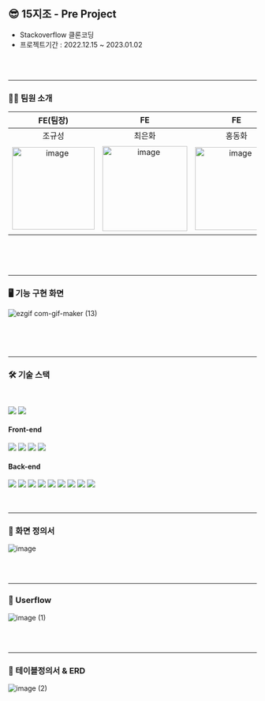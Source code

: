 ## 😎 15지조 - Pre Project 

- Stackoverflow 클론코딩
- 프로젝트기간 : 2022.12.15 ~ 2023.01.02

<br><br>

*****
### 🎅🏻 팀원 소개
|FE(팀장)|FE|FE|BE|BE|BE|
|:---:|:---:|:---:|:---:|:---:|:---:|
|조규성|최은화|홍동화|김정하|정민교|황원용|
|<img width="167" alt="image" src="https://user-images.githubusercontent.com/109756791/210228243-f4ae00b7-dd89-4d52-af1e-a9689f9c7646.png">|<img width="172" alt="image" src="https://user-images.githubusercontent.com/109756791/210228288-fb1f0619-bb21-4aa2-9542-d4b12681852e.png">|<img width="168" alt="image" src="https://user-images.githubusercontent.com/109756791/210228312-be07e603-c8a7-439a-9c31-1f20d125b546.png">|<img width="179" alt="image" src="https://user-images.githubusercontent.com/109756791/210228420-63c4eec8-7dcb-46c3-ac16-bd712f68f69f.png">|<img width="176" alt="image" src="https://user-images.githubusercontent.com/109756791/210228450-048fdd1e-2f52-4423-bc8b-592f91d08199.png">|<img width="175" alt="image" src="https://user-images.githubusercontent.com/109756791/210228476-2c984993-1c6a-46c2-a1a1-528b88ef6a49.png">

<br><br><br>

*****

### 🖥 기능 구현 화면

![ezgif com-gif-maker (13)](https://user-images.githubusercontent.com/109756791/210234585-abc6e203-9498-4e0c-a7e5-1becc76a3df9.gif)


<br><br><br>

*****

### 🛠 기술 스택
<br>

<img src="https://img.shields.io/badge/GitHub-181717?style=for-the-badge&logo=GitHub&logoColor=white"> <img src="https://img.shields.io/badge/AmazonAWS-232F3E?style=for-the-badge&logo=AmazonAWS&logoColor=white"> 
 
#### Front-end 
<img src="https://img.shields.io/badge/React-61DAFB?style=for-the-badge&logo=React&logoColor=white"> <img src="https://img.shields.io/badge/styled_components-DB7093?style=for-the-badge&logo=styled-components&logoColor=white"> <img src="https://img.shields.io/badge/Axios-5A29E4?style=for-the-badge&logo=Axios&logoColor=white"> <img src="https://img.shields.io/badge/React_Router-5A29E4?style=for-the-badge&logo=React Router&logoColor=white">





#### Back-end
<img src="https://img.shields.io/badge/java-007396?style=for-the-badge&logo=java&logoColor=white"> <img src="https://img.shields.io/badge/spring-6DB33F?style=for-the-badge&logo=spring&logoColor=white"> <img src="https://img.shields.io/badge/springboot-6DB33F?style=for-the-badge&logo=springboot&logoColor=white"> <img src="https://img.shields.io/badge/Spring_Security-6DB33F?style=for-the-badge&logo=Spring Security&logoColor=white"> <img src="https://img.shields.io/badge/Spring_data_jpa-6DB33F?style=for-the-badge&logo=SpringSecurity&logoColor=white"> 
<img src="https://img.shields.io/badge/gradle-02303A?style=for-the-badge&logo=gradle&logoColor=white"> <img src="https://img.shields.io/badge/mysql-4479A1?style=for-the-badge&logo=mysql&logoColor=white"> <img src="https://img.shields.io/badge/JSON_Web_Tokens-000000?style=for-the-badge&logo=JSON Web Tokens&logoColor=white"> <img src="https://img.shields.io/badge/Redis-DC382D?style=for-the-badge&logo=Redis&logoColor=white"> 
<br><br><br>

*****

### 📌 화면 정의서
![image](https://user-images.githubusercontent.com/109756791/210229765-f6c5bc90-2f3e-405e-ae17-6a3124dfb47b.jpeg)

<br><br>
*****

### 📩 Userflow
![image (1)](https://user-images.githubusercontent.com/109756791/210229900-3719db16-8b51-4714-8eee-890b1d8ac762.png)

<br><br>

*****

### 🧬 테이블정의서 & ERD
![image (2)](https://user-images.githubusercontent.com/109756791/210234125-2dfe1275-2974-4145-ab9b-13ef46648c98.png)



